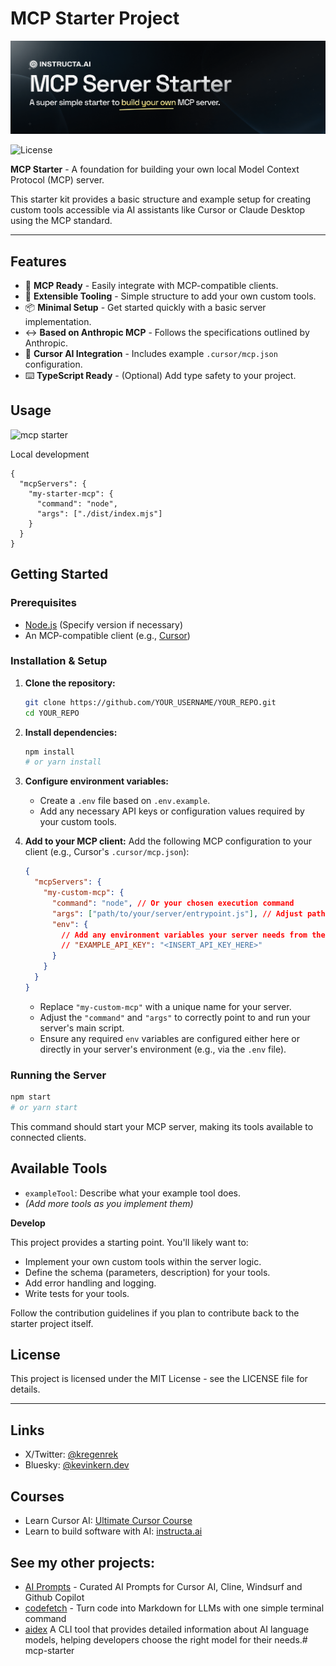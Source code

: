 # MCP Starter Project

![mcp starter](/public/banner.png)
<p>
  <img src="https://img.shields.io/badge/License-MIT-yellow?style=flat&colorA=18181B&colorB=28CF8D" alt="License">
  <!-- Add other relevant badges here, e.g., build status, stars -->
  <!-- <a href="YOUR_REPO_LINK/stargazers"><img src="https://img.shields.io/github/stars/YOUR_USERNAME/YOUR_REPO.svg?style=flat&colorA=18181B&colorB=28CF8D" alt="Stars"></a> -->
</p>

**MCP Starter** - A foundation for building your own local Model Context Protocol (MCP) server.

This starter kit provides a basic structure and example setup for creating custom tools accessible via AI assistants like Cursor or Claude Desktop using the MCP standard.

---

## Features

- 🚀 **MCP Ready** - Easily integrate with MCP-compatible clients.
- 🔧 **Extensible Tooling** - Simple structure to add your own custom tools.
- 📦 **Minimal Setup** - Get started quickly with a basic server implementation.
- ↔️ **Based on Anthropic MCP** - Follows the specifications outlined by Anthropic.
- 🤖 **Cursor AI Integration** - Includes example `.cursor/mcp.json` configuration.
- ⌨️ **TypeScript Ready** - (Optional) Add type safety to your project.

<!-- Add other features specific to your starter implementation -->

## Usage

![mcp starter](/public/starter.png)

Local development

```
{
  "mcpServers": {
    "my-starter-mcp": {
      "command": "node",
      "args": ["./dist/index.mjs"]
    }
  }
}
```

## Getting Started

### Prerequisites

- [Node.js](https://nodejs.org/) (Specify version if necessary)
- An MCP-compatible client (e.g., [Cursor](https://cursor.com/))

### Installation & Setup

1.  **Clone the repository:**
    ```bash
    git clone https://github.com/YOUR_USERNAME/YOUR_REPO.git
    cd YOUR_REPO
    ```

2.  **Install dependencies:**
    ```bash
    npm install
    # or yarn install
    ```

3.  **Configure environment variables:**
    *   Create a `.env` file based on `.env.example`.
    *   Add any necessary API keys or configuration values required by your custom tools.

4.  **Add to your MCP client:**
    Add the following MCP configuration to your client (e.g., Cursor's `.cursor/mcp.json`):

    ```json
    {
      "mcpServers": {
        "my-custom-mcp": {
          "command": "node", // Or your chosen execution command
          "args": ["path/to/your/server/entrypoint.js"], // Adjust path as needed
          "env": {
            // Add any environment variables your server needs from the client side, if any
            // "EXAMPLE_API_KEY": "<INSERT_API_KEY_HERE>"
          }
        }
      }
    }
    ```
    *   Replace `"my-custom-mcp"` with a unique name for your server.
    *   Adjust the `"command"` and `"args"` to correctly point to and run your server's main script.
    *   Ensure any required `env` variables are configured either here or directly in your server's environment (e.g., via the `.env` file).

### Running the Server

```bash
npm start
# or yarn start
```

This command should start your MCP server, making its tools available to connected clients.

## Available Tools

*   `exampleTool`: Describe what your example tool does.
*   *(Add more tools as you implement them)*

**Develop**

This project provides a starting point. You'll likely want to:

*   Implement your own custom tools within the server logic.
*   Define the schema (parameters, description) for your tools.
*   Add error handling and logging.
*   Write tests for your tools.

Follow the contribution guidelines if you plan to contribute back to the starter project itself.

## License

This project is licensed under the MIT License - see the LICENSE file for details.

---

## Links

- X/Twitter: [@kregenrek](https://x.com/kregenrek)
- Bluesky: [@kevinkern.dev](https://bsky.app/profile/kevinkern.dev)

## Courses
- Learn Cursor AI: [Ultimate Cursor Course](https://www.instructa.ai/en/cursor-ai)
- Learn to build software with AI: [instructa.ai](https://www.instructa.ai)

## See my other projects:

* [AI Prompts](https://github.com/instructa/ai-prompts/blob/main/README.md) - Curated AI Prompts for Cursor AI, Cline, Windsurf and Github Copilot
* [codefetch](https://github.com/regenrek/codefetch) - Turn code into Markdown for LLMs with one simple terminal command
* [aidex](https://github.com/regenrek/aidex) A CLI tool that provides detailed information about AI language models, helping developers choose the right model for their needs.# mcp-starter
